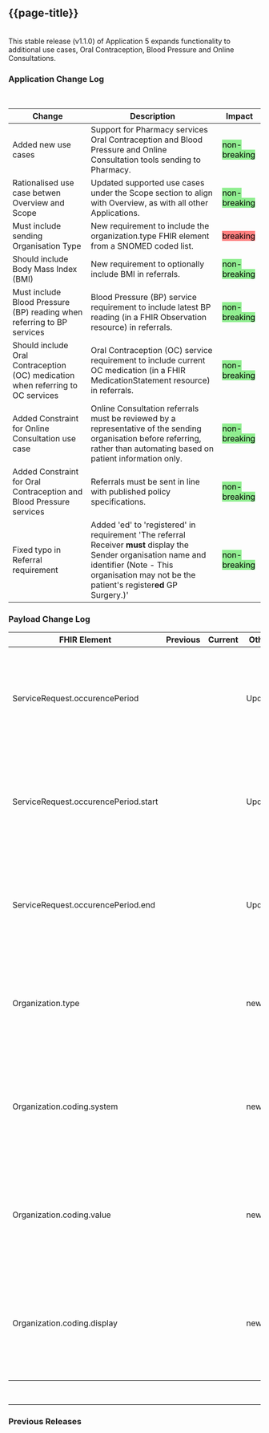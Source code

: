 
## {{page-title}}

<br>
This stable release (v1.1.0) of Application 5 expands functionality to additional use cases, Oral Contraception, Blood Pressure and Online Consultations.
<br>

### Application Change Log


<br>


| Change                                    | Description                                     | Impact                                                                  | 
|-------------------------------------------|-------------------------------------------------|-------------------------------------------------------------------------|
| Added new use cases                  | Support for Pharmacy services Oral Contraception and Blood Pressure and Online Consultation tools sending to Pharmacy. |<mark style="background-color: LightGreen">non-breaking</mark>|
| Rationalised use case betwen Overview and Scope                  | Updated supported use cases under the Scope section to align with Overview, as with all other Applications. |<mark style="background-color: LightGreen">non-breaking</mark>|
| Must include sending Organisation Type                   | New requirement to include the organization.type FHIR element from a SNOMED coded list. |<mark style="background-color: #ff8080">breaking</mark>|
| Should include Body Mass Index (BMI)                   | New requirement to optionally include BMI in referrals. |<mark style="background-color: LightGreen">non-breaking</mark>|
| Must include Blood Pressure (BP) reading when referring to BP services                   | Blood Pressure (BP) service requirement to include latest BP reading (in a FHIR Observation resource) in referrals. |<mark style="background-color: LightGreen">non-breaking</mark>|
| Should include Oral Contraception (OC) medication  when referring to OC services                   | Oral Contraception (OC) service requirement to include current OC medication (in a FHIR MedicationStatement resource) in referrals. |<mark style="background-color: LightGreen">non-breaking</mark>|
| Added Constraint for Online Consultation use case                   | Online Consultation referrals must be reviewed by a representative of the sending organisation before referring, rather than automating based on patient information only.  |<mark style="background-color: LightGreen">non-breaking</mark>|
| Added Constraint for Oral Contraception and Blood Pressure services                   | Referrals must be sent in line with published policy specifications.  |<mark style="background-color: LightGreen">non-breaking</mark>|
| Fixed typo in Referral requirement                  | Added 'ed' to 'registered' in requirement 'The referral Receiver **must** display the Sender organisation name and identifier (Note - This organisation may not be the patient's register**ed** GP Surgery.)'  |<mark style="background-color: LightGreen">non-breaking</mark>|

    
### Payload Change Log


| FHIR Element                                         | Previous | Current    | Other   | Referral/Booking | Rationale                                                                                       |  Impact  |
|------------------------------------------------------|----------|------------|---------|------------------|-------------------------------------------------------------------------------------------------|----------|
| ServiceRequest.occurencePeriod  |           |           | Update        | Referral Request         |Necessity changed from SHOULD to MAY to more accurately reflect policy of patient making contact     |   <mark style="background-color: LightGreen">non-breaking</mark> |  
| ServiceRequest.occurencePeriod.start  |           |           | Update        | Referral Request         |Necessity changed from SHOULD to MAY to more accurately reflect policy of patient making contact     |   <mark style="background-color: LightGreen">non-breaking</mark> |  
| ServiceRequest.occurencePeriod.end  |           |           | Update        | Referral Request         |Necessity changed from SHOULD to MAY to more accurately reflect policy of patient making contact     |   <mark style="background-color: LightGreen">non-breaking</mark> |  
| Organization.type  |           |           | new        | Referral Request         |Element added to reflect new requirement to indicate the kind of organisations involved in the referral      |   <mark style="background-color: LightGreen">non-breaking</mark> |
| Organization.coding.system   |           |           | new        | Referral Request         |Element added to reflect new requirement to indicate the system value for the kind of organisations involved in the referral      |   <mark style="background-color: LightGreen">non-breaking</mark> |
| Organization.coding.value   |           |           | new        | Referral Request         |Element added to reflect new requirement to indicate the value of the kind of organisations involved in the referral      |   <mark style="background-color: LightGreen">non-breaking</mark> |
| Organization.coding.display   |           |           | new        | Referral Request         |Element added to reflect new requirement to indicate the display value for the kind of organisations involved in the referral      |   <mark style="background-color: LightGreen">non-breaking</mark> |



<br>
<hr>

### Previous Releases